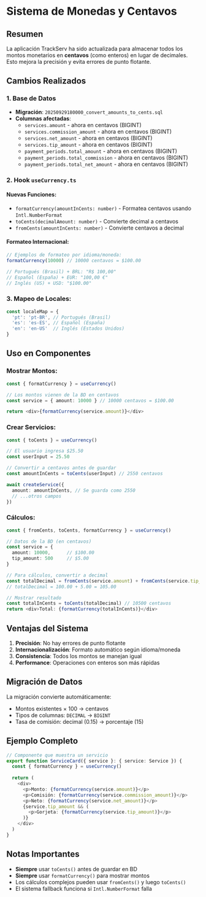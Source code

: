 # Sistema de Monedas y Centavos

## Resumen

La aplicación TrackServ ha sido actualizada para almacenar todos los montos monetarios en **centavos** (como enteros) en lugar de decimales. Esto mejora la precisión y evita errores de punto flotante.

## Cambios Realizados

### 1. Base de Datos
- **Migración**: `20250929180000_convert_amounts_to_cents.sql`
- **Columnas afectadas**:
  - `services.amount` - ahora en centavos (BIGINT)
  - `services.commission_amount` - ahora en centavos (BIGINT) 
  - `services.net_amount` - ahora en centavos (BIGINT)
  - `services.tip_amount` - ahora en centavos (BIGINT)
  - `payment_periods.total_amount` - ahora en centavos (BIGINT)
  - `payment_periods.total_commission` - ahora en centavos (BIGINT)
  - `payment_periods.total_net_amount` - ahora en centavos (BIGINT)

### 2. Hook `useCurrency.ts`

#### Nuevas Funciones:
- `formatCurrency(amountInCents: number)` - Formatea centavos usando `Intl.NumberFormat`
- `toCents(decimalAmount: number)` - Convierte decimal a centavos
- `fromCents(amountInCents: number)` - Convierte centavos a decimal

#### Formateo Internacional:
```typescript
// Ejemplos de formateo por idioma/moneda:
formatCurrency(10000) // 10000 centavos = $100.00

// Portugués (Brasil) + BRL: "R$ 100,00"
// Español (España) + EUR: "100,00 €"  
// Inglés (US) + USD: "$100.00"
```

### 3. Mapeo de Locales:
```typescript
const localeMap = {
  'pt': 'pt-BR', // Portugués (Brasil)
  'es': 'es-ES', // Español (España)
  'en': 'en-US'  // Inglés (Estados Unidos)
}
```

## Uso en Componentes

### Mostrar Montos:
```typescript
const { formatCurrency } = useCurrency()

// Los montos vienen de la BD en centavos
const service = { amount: 10000 } // 10000 centavos = $100.00

return <div>{formatCurrency(service.amount)}</div>
```

### Crear Servicios:
```typescript
const { toCents } = useCurrency()

// El usuario ingresa $25.50
const userInput = 25.50

// Convertir a centavos antes de guardar
const amountInCents = toCents(userInput) // 2550 centavos

await createService({
  amount: amountInCents, // Se guarda como 2550
  // ...otros campos
})
```

### Cálculos:
```typescript
const { fromCents, toCents, formatCurrency } = useCurrency()

// Datos de la BD (en centavos)
const service = {
  amount: 10000,      // $100.00
  tip_amount: 500     // $5.00
}

// Para cálculos, convertir a decimal
const totalDecimal = fromCents(service.amount) + fromCents(service.tip_amount)
// totalDecimal = 100.00 + 5.00 = 105.00

// Mostrar resultado
const totalInCents = toCents(totalDecimal) // 10500 centavos
return <div>Total: {formatCurrency(totalInCents)}</div>
```

## Ventajas del Sistema

1. **Precisión**: No hay errores de punto flotante
2. **Internacionalización**: Formato automático según idioma/moneda
3. **Consistencia**: Todos los montos se manejan igual
4. **Performance**: Operaciones con enteros son más rápidas

## Migración de Datos

La migración convierte automáticamente:
- Montos existentes × 100 → centavos
- Tipos de columnas: `DECIMAL` → `BIGINT`
- Tasa de comisión: decimal (0.15) → porcentaje (15)

## Ejemplo Completo

```typescript
// Componente que muestra un servicio
export function ServiceCard({ service }: { service: Service }) {
  const { formatCurrency } = useCurrency()
  
  return (
    <div>
      <p>Monto: {formatCurrency(service.amount)}</p>
      <p>Comisión: {formatCurrency(service.commission_amount)}</p>  
      <p>Neto: {formatCurrency(service.net_amount)}</p>
      {service.tip_amount && (
        <p>Gorjeta: {formatCurrency(service.tip_amount)}</p>
      )}
    </div>
  )
}
```

## Notas Importantes

- **Siempre** usar `toCents()` antes de guardar en BD
- **Siempre** usar `formatCurrency()` para mostrar montos
- Los cálculos complejos pueden usar `fromCents()` y luego `toCents()`
- El sistema fallback funciona si `Intl.NumberFormat` falla
